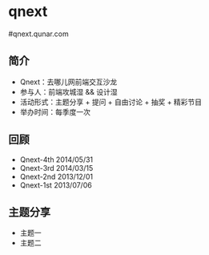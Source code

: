 qnext
=====

#qnext.qunar.com
## 简介
* Qnext：去哪儿网前端交互沙龙 
* 参与人：前端攻城湿 && 设计湿
* 活动形式：主题分享 + 提问 + 自由讨论 + 抽奖 + 精彩节目
* 举办时间：每季度一次

## 回顾
* Qnext-4th 2014/05/31
* Qnext-3rd 2014/03/15
* Qnext-2nd 2013/12/01
* Qnext-1st 2013/07/06

## 主题分享
* 主题一
* 主题二

